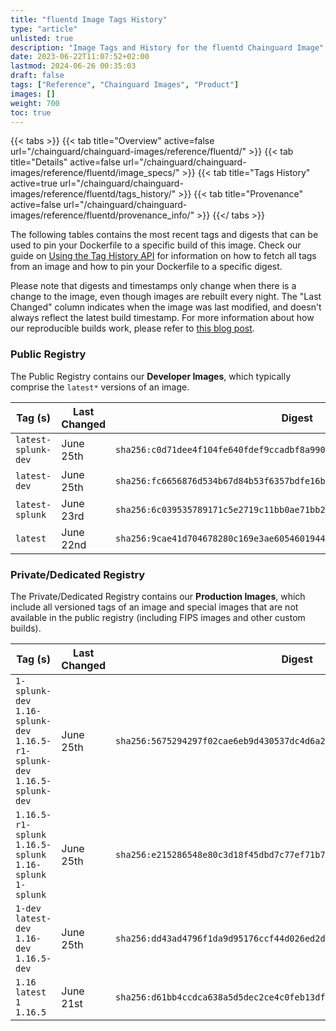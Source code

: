```yaml
---
title: "fluentd Image Tags History"
type: "article"
unlisted: true
description: "Image Tags and History for the fluentd Chainguard Image"
date: 2023-06-22T11:07:52+02:00
lastmod: 2024-06-26 00:35:03
draft: false
tags: ["Reference", "Chainguard Images", "Product"]
images: []
weight: 700
toc: true
---
```


{{< tabs >}}
{{< tab title="Overview" active=false url="/chainguard/chainguard-images/reference/fluentd/" >}}
{{< tab title="Details" active=false url="/chainguard/chainguard-images/reference/fluentd/image_specs/" >}}
{{< tab title="Tags History" active=true url="/chainguard/chainguard-images/reference/fluentd/tags_history/" >}}
{{< tab title="Provenance" active=false url="/chainguard/chainguard-images/reference/fluentd/provenance_info/" >}}
{{</ tabs >}}

The following tables contains the most recent tags and digests that can be used to pin your Dockerfile to a specific build of this image. Check our guide on [Using the Tag History API](/chainguard/chainguard-images/using-the-tag-history-api/) for information on how to fetch all tags from an image and how to pin your Dockerfile to a specific digest.

Please note that digests and timestamps only change when there is a change to the image, even though images are rebuilt every night. The "Last Changed" column indicates when the image was last modified, and doesn't always reflect the latest build timestamp. For more information about how our reproducible builds work, please refer to [this blog post](https://www.chainguard.dev/unchained/reproducing-chainguards-reproducible-image-builds).

### Public Registry
The Public Registry contains our **Developer Images**, which typically comprise the `latest*` versions of an image.

| Tag (s)              | Last Changed | Digest                                                                    |
|----------------------|--------------|---------------------------------------------------------------------------|
|  `latest-splunk-dev` | June 25th    | `sha256:c0d71dee4f104fe640fdef9ccadbf8a99058d270a3485f61bda519795aca5df3` |
|  `latest-dev`        | June 25th    | `sha256:fc6656876d534b67d84b53f6357bdfe16b415eea7838daa99bbc0beb9d95105b` |
|  `latest-splunk`     | June 23rd    | `sha256:6c039535789171c5e2719c11bb0ae71bb2a9d31f398694f5b49c7fa1ed22217e` |
|  `latest`            | June 22nd    | `sha256:9cae41d704678280c169e3ae6054601944988ceab348e1be9cc522d587dbf69f` |


### Private/Dedicated Registry
The Private/Dedicated Registry contains our **Production Images**, which include all versioned tags of an image and special images that are not available in the public registry (including FIPS images and other custom builds).

| Tag (s)                                                                      | Last Changed | Digest                                                                    |
|------------------------------------------------------------------------------|--------------|---------------------------------------------------------------------------|
|  `1-splunk-dev` `1.16-splunk-dev` `1.16.5-r1-splunk-dev` `1.16.5-splunk-dev` | June 25th    | `sha256:5675294297f02cae6eb9d430537dc4d6a23348c0b5bfa2607fe17fbcc96cbc9c` |
|  `1.16.5-r1-splunk` `1.16.5-splunk` `1.16-splunk` `1-splunk`                 | June 25th    | `sha256:e215286548e80c3d18f45dbd7c77ef71b7e272f7ce28766a1a7c877f4b1d7948` |
|  `1-dev` `latest-dev` `1.16-dev` `1.16.5-dev`                                | June 25th    | `sha256:dd43ad4796f1da9d95176ccf44d026ed2d5f5a3a86bccdd78a237fb3ea8abee5` |
|  `1.16` `latest` `1` `1.16.5`                                                | June 21st    | `sha256:d61bb4ccdca638a5d5dec2ce4c0feb13df0f64eff1b2e2a94e82bd30718b7671` |

